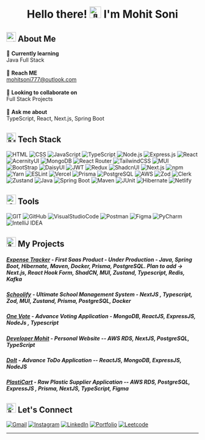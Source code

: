 <h1 align="center"><b>Hello there! <img src="https://em-content.zobj.net/source/microsoft-teams/363/waving-hand_1f44b.png" alt="👋" width="30" height="30" /> I'm Mohit Soni</b></h1>

## <img src="https://fonts.gstatic.com/s/e/notoemoji/latest/1f3d5_fe0f/512.gif" alt="🏕️" width="25" height="25"> **About Me**

🌱 **Currently learning** <br>Java Full Stack<br><br>
📧 **Reach ME** <br>mohitsoni777@outlook.com<br><br>
👯 **Looking to collaborate on** <br>Full Stack Projects<br><br>
💬 **Ask me about** <br>TypeScript, React, Next.js, Spring Boot

## <img src="https://em-content.zobj.net/source/microsoft-teams/363/man-technologist_1f468-200d-1f4bb.png" alt="👨‍💻" width="25" height="25"> **Tech Stack**

![HTML](https://img.shields.io/badge/-HTML5-000?style=for-the-badge&logo=html5&logoColor=e34c26) ![CSS](https://img.shields.io/badge/-CSS3-000?style=for-the-badge&logo=css3&logoColor=2965f1) ![JavaScript](https://img.shields.io/badge/-JavaScript-000?style=for-the-badge&logo=javascript&logoColor=f0db4f) ![TypeScript](https://img.shields.io/badge/typescript-000.svg?style=for-the-badge&logo=typescript&logoColor=007acc) ![Node.js](https://img.shields.io/badge/node.js-000?style=for-the-badge&logo=node.js&logoColor=3c873a) ![Express.js](https://img.shields.io/badge/express.js-000.svg?style=for-the-badge&logo=express&logoColor=%2361DAFB) ![React](https://img.shields.io/badge/-React-000?style=for-the-badge&logo=React) ![AcernityUI](https://img.shields.io/badge/AcernityUI-%23000000.svg?style=for-the-badge&logo=data:image/svg+xml;base64,PHN2ZyB4bWxucz0iaHR0cDovL3d3dy53My5vcmcvMjAwMC9zdmciIHdpZHRoPSIxMDAiIGhlaWdodD0iMTAwIj4KPHBhdGggZD0iTTAgMGgxMDB2MTAwSDB6IiBmaWxsPSIjMDAwMDAwIi8+Cjwvc3ZnPg==&logoColor=000000) ![MongoDB](https://img.shields.io/badge/-mongodb-000?style=for-the-badge&logo=mongodb) ![React Router](https://img.shields.io/badge/React_Router-000?style=for-the-badge&logo=react-router&logoColor=white) ![TailwindCSS](https://img.shields.io/badge/-TailWind_Css-000?style=for-the-badge&logo=tailwindcss) ![MUI](https://img.shields.io/badge/MUI-000.svg?style=for-the-badge&logo=mui&logoColor=f44336) ![BootStrap](https://img.shields.io/badge/-Bootstarp-000?style=for-the-badge&logo=Bootstrap&logoColor=007bff) ![DaisyUI](https://img.shields.io/badge/daisyUI-%23000000.svg?style=for-the-badge&logo=daisyui&logoColor=white)
 ![JWT](https://img.shields.io/badge/JWT-black?style=for-the-badge&logo=JSON%20web%20tokens) ![Redux](https://img.shields.io/badge/redux-000.svg?style=for-the-badge&logo=redux&logoColor=764abc) ![ShadcnUI](https://img.shields.io/badge/Shadcn/UI-000.svg?style=for-the-badge&logo=shadcnui&logoColor=f44336) ![Next.js](https://img.shields.io/badge/Next.js-black?style=for-the-badge&logo=next.js&logoColor=white)  ![npm](https://img.shields.io/badge/-npm-000?style=for-the-badge&logo=npm) ![Yarn](https://img.shields.io/badge/yarn-000.svg?style=for-the-badge&logo=yarn&logoColor=white) ![ESLint](https://img.shields.io/badge/ESLint-000?style=for-the-badge&logo=eslint&logoColor=A0A0F5) ![Vercel](https://img.shields.io/badge/vercel-%23000000.svg?style=for-the-badge&logo=vercel&logoColor=white) ![Prisma](https://img.shields.io/badge/-Prisma-000?style=for-the-badge&logo=prisma) ![PostgreSQL](https://img.shields.io/badge/-PostgreSQL-000?style=for-the-badge&logo=postgresql) ![AWS](https://img.shields.io/badge/-AWS-000?style=for-the-badge&logo=amazonaws) ![Zod](https://img.shields.io/badge/zod-000.svg?style=for-the-badge&logo=zod&logoColor=%2361DAFB) ![Clerk](https://img.shields.io/badge/clerk-000.svg?style=for-the-badge&logo=clerk&logoColor=%2361DAFB) ![Zustand](https://img.shields.io/badge/zustand-000.svg?style=for-the-badge&logo=zustand&logoColor=%2361DAFB) ![Java](https://img.shields.io/badge/java-000.svg?style=for-the-badge&logo=openjdk&logoColor=%23FFFFFF)
![Spring Boot](https://img.shields.io/badge/spring%20boot-000.svg?style=for-the-badge&logo=springboot&logoColor=%236DB33F)
![Maven](https://img.shields.io/badge/maven-000.svg?style=for-the-badge&logo=apachemaven&logoColor=%23C71A36)
![JUnit](https://img.shields.io/badge/junit-000.svg?style=for-the-badge&logo=junit5&logoColor=%25E34F26)
![Hibernate](https://img.shields.io/badge/hibernate-000.svg?style=for-the-badge&logo=hibernate&logoColor=%23B48B33)
![Netlify](https://img.shields.io/badge/netlify-000.svg?style=for-the-badge&logo=netlify&logoColor=%2300C7B7)




## <img src="https://em-content.zobj.net/source/microsoft-teams/363/hammer-and-wrench_1f6e0-fe0f.png" alt="🛠️" width="25" height="25"> **Tools**

![GIT](https://img.shields.io/badge/-GIT-000?style=for-the-badge&logo=git) ![GitHub](https://img.shields.io/badge/-github-000?style=for-the-badge&logo=github) ![VisualStudioCode](https://img.shields.io/badge/-vs_code-000?style=for-the-badge&logo=visualstudiocode&logoColor=0A66C2) ![Postman](https://img.shields.io/badge/-postman-000?style=for-the-badge&logo=postman) ![Figma](https://img.shields.io/badge/-figma-000?style=for-the-badge&logo=figma) ![PyCharm](https://img.shields.io/badge/-pycharm-000?style=for-the-badge&logo=pycharm) ![IntelliJ IDEA](https://img.shields.io/badge/-intellij%20idea-000?style=for-the-badge&logo=intellij-idea)



## <img src="https://em-content.zobj.net/source/microsoft-teams/363/rocket_1f680.png" alt="🚀" width="25" height="25"> **My Projects**

##### [Expense Tracker](https://github.com/mohit-sonii/expense-tracker) - First Saas Product  - Under Production - Java, Spring Boot, Hibernate, Maven, Docker, Prisma, PostgreSQL. Plan to add -> Next.js, React Hook Form, ShadCN, MUI, Zustand, Typescript, Redis, Kafka

##### [Schoolify](https://schoolify-application.netlify.app/) - Ultimate School Management System - NextJS , Typescript, Zod, MUI, Zustand, Prisma, PostgreSQL, Docker 

##### [One Vote](https://voting-application-mern.netlify.app/) - Advance Voting Application - MongoDB, ReactJS, ExpressJS, NodeJs , Typescript

##### [Developer Mohit](https://developer-mohit.netlify.app/) - Personal Website --  AWS RDS, NextJS, PostgreSQL, TypeScript

##### [DoIt](https://mohit-sonii.github.io/ToDo-List---React/) - Advance ToDo Application --  ReactJS, MongoDB, ExpressJS, NodeJS

##### [PlastiCart](https://commerce-harbor-fze.netlify.app/) - Raw Plastic Supplier Application -- AWS RDS, PostgreSQL, ExpressJS , Prisma, NextJS, TypeScript, Figma

## <img src="https://em-content.zobj.net/source/microsoft-teams/363/handshake_1f91d.png" alt="🤝" width="25" height="25"> **Let's Connect**

[![Gmail](https://img.shields.io/badge/-Gmail-000?&style=for-the-badge&logo=gmail&logoColor=EB1928)](mailto:mohitsoni9731@gmail.com) [![Instagram](https://img.shields.io/badge/-instagram-000?&style=for-the-badge&logo=instagram&logoColor=E4405F)](https://www.instagram.com/developer.mohit) [![LinkedIn](https://img.shields.io/badge/-LinkedIn-000?&style=for-the-badge&logo=linkedin&logoColor=0A66C2)](https://www.linkedin.com/in/mohit-soni-808984265/) [![Portfolio](https://img.shields.io/badge/-Portfolio-000?&style=for-the-badge&logo=kofi&logoColor=F9423A)](https://developer-mohit.netlify.app) [![Leetcode](https://img.shields.io/badge/-Leetcode-000?&style=for-the-badge&logo=leetcode&logoColor=FFA116)](https://leetcode.com/u/mohitsoni77/)

---
